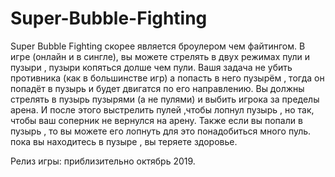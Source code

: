 # Super-Bubble-Fighting

Super Bubble Fighting скорее является броулером чем файтингом. В игре  (онлайн и в сингле), вы можете стрелять в двух режимах пули и пузыри ,
пузыри копяться долше чем пули. Вашя задача не убить противника (как в большинстве игр) а попасть в него пузырём ,
тогда он попадёт в пузырь и будет двигатся по его направлению. Вы должны стрелять в пузырь  пузырями (а не пулями) и выбить игрока за пределы арена.
И после этого выстрелить пулей ,чтобы лопнул пузырь , но так, чтобы ваш соперник не вернулся на арену. Также если вы попали в пузырь , то вы можете его лопнуть для это понадобиться много пуль.
пока вы находитесь в пузыре , вы теряете здоровье. 


Релиз игры: приблизительно октябрь 2019.
